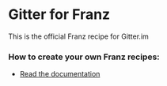 # Gitter for Franz
This is the official Franz recipe for Gitter.im

### How to create your own Franz recipes:
* [Read the documentation](https://github.com/meetfranz/plugins)
